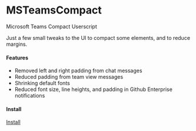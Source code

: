 # MSTeamsCompact
Microsoft Teams Compact Userscript 

Just a few small tweaks to the UI to compact some elements, and to reduce margins.

#### Features
- Removed left and right padding from chat messages
- Reduced padding from team view messages
- Shrinking default fonts
- Reduced font size, line heights, and padding in Github Enterprise notifications

#### Install
[Install](https://raw.githubusercontent.com/jmizell/MSTeamsCompact/master/script.user.js)
